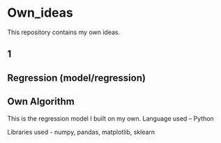 # Own_ideas
This repository contains my own ideas.
## 1
## Regression (model/regression)
## Own Algorithm
This is the regression model I built on my own.
Language used – Python

Libraries used - numpy, pandas, matplotlib, sklearn

